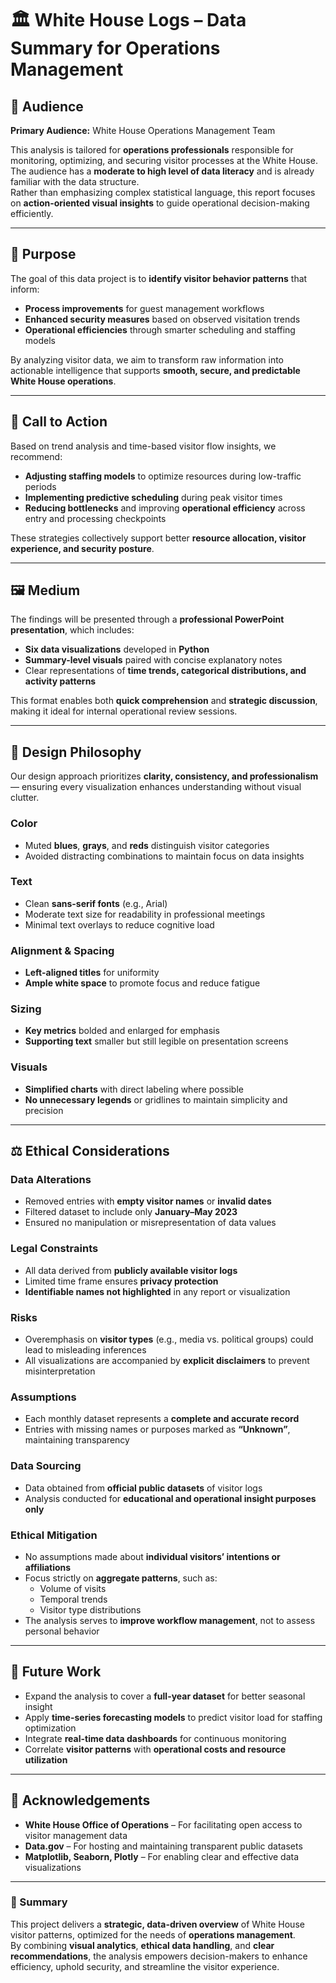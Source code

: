 # 🏛️ White House Logs – Data Summary for Operations Management

## 🎯 Audience

**Primary Audience:** White House Operations Management Team  

This analysis is tailored for **operations professionals** responsible for monitoring, optimizing, and securing visitor processes at the White House.  
The audience has a **moderate to high level of data literacy** and is already familiar with the data structure.  
Rather than emphasizing complex statistical language, this report focuses on **action-oriented visual insights** to guide operational decision-making efficiently.

---

## 🧭 Purpose

The goal of this data project is to **identify visitor behavior patterns** that inform:
- **Process improvements** for guest management workflows  
- **Enhanced security measures** based on observed visitation trends  
- **Operational efficiencies** through smarter scheduling and staffing models  

By analyzing visitor data, we aim to transform raw information into actionable intelligence that supports **smooth, secure, and predictable White House operations**.

---

## 📣 Call to Action

Based on trend analysis and time-based visitor flow insights, we recommend:

- **Adjusting staffing models** to optimize resources during low-traffic periods  
- **Implementing predictive scheduling** during peak visitor times  
- **Reducing bottlenecks** and improving **operational efficiency** across entry and processing checkpoints  

These strategies collectively support better **resource allocation, visitor experience, and security posture**.

---

## 🖼️ Medium

The findings will be presented through a **professional PowerPoint presentation**, which includes:

- **Six data visualizations** developed in **Python**  
- **Summary-level visuals** paired with concise explanatory notes  
- Clear representations of **time trends, categorical distributions, and activity patterns**

This format enables both **quick comprehension** and **strategic discussion**, making it ideal for internal operational review sessions.

---

## 🎨 Design Philosophy

Our design approach prioritizes **clarity, consistency, and professionalism** — ensuring every visualization enhances understanding without visual clutter.

### **Color**
- Muted **blues**, **grays**, and **reds** distinguish visitor categories  
- Avoided distracting combinations to maintain focus on data insights  

### **Text**
- Clean **sans-serif fonts** (e.g., Arial)  
- Moderate text size for readability in professional meetings  
- Minimal text overlays to reduce cognitive load  

### **Alignment & Spacing**
- **Left-aligned titles** for uniformity  
- **Ample white space** to promote focus and reduce fatigue  

### **Sizing**
- **Key metrics** bolded and enlarged for emphasis  
- **Supporting text** smaller but still legible on presentation screens  

### **Visuals**
- **Simplified charts** with direct labeling where possible  
- **No unnecessary legends** or gridlines to maintain simplicity and precision  

---

## ⚖️ Ethical Considerations

### **Data Alterations**
- Removed entries with **empty visitor names** or **invalid dates**  
- Filtered dataset to include only **January–May 2023**  
- Ensured no manipulation or misrepresentation of data values  

### **Legal Constraints**
- All data derived from **publicly available visitor logs**  
- Limited time frame ensures **privacy protection**  
- **Identifiable names not highlighted** in any report or visualization  

### **Risks**
- Overemphasis on **visitor types** (e.g., media vs. political groups) could lead to misleading inferences  
- All visualizations are accompanied by **explicit disclaimers** to prevent misinterpretation  

### **Assumptions**
- Each monthly dataset represents a **complete and accurate record**  
- Entries with missing names or purposes marked as **“Unknown”**, maintaining transparency  

### **Data Sourcing**
- Data obtained from **official public datasets** of visitor logs  
- Analysis conducted for **educational and operational insight purposes only**  

### **Ethical Mitigation**
- No assumptions made about **individual visitors’ intentions or affiliations**  
- Focus strictly on **aggregate patterns**, such as:  
  - Volume of visits  
  - Temporal trends  
  - Visitor type distributions  
- The analysis serves to **improve workflow management**, not to assess personal behavior  

---

## 🚀 Future Work

- Expand the analysis to cover a **full-year dataset** for better seasonal insight  
- Apply **time-series forecasting models** to predict visitor load for staffing optimization  
- Integrate **real-time data dashboards** for continuous monitoring  
- Correlate **visitor patterns** with **operational costs and resource utilization**  

---

## 🙏 Acknowledgements

- **White House Office of Operations** – For facilitating open access to visitor management data  
- **Data.gov** – For hosting and maintaining transparent public datasets  
- **Matplotlib, Seaborn, Plotly** – For enabling clear and effective data visualizations  

---

### 🧩 Summary

This project delivers a **strategic, data-driven overview** of White House visitor patterns, optimized for the needs of **operations management**.  
By combining **visual analytics**, **ethical data handling**, and **clear recommendations**, the analysis empowers decision-makers to enhance efficiency, uphold security, and streamline the visitor experience.
